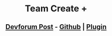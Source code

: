 <h1>
  <p align="center">
    Team Create +
  </p>
</h1>

<h2>
  <p align="center">
    <a href="devforum.roblox.com/t/2522168">Devforum Post</a> - <a href="https://github.com/Micamaster100/TeamCreate-">Github</a> | <a href="https://create.roblox.com/marketplace/asset/14400964619">Plugin</a>
  </p>
</h2>

